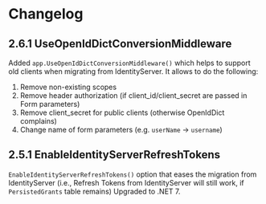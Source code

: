 ﻿# Changelog

## 2.6.1 UseOpenIdDictConversionMiddleware
Added `app.UseOpenIdDictConversionMiddleware()` which helps to support old clients when migrating from IdentityServer. It allows to do the following:
1. Remove non-existing scopes
2. Remove header authorization (if client_id/client_secret are passed in Form parameters)
3. Remove client_secret for public clients (otherwise OpenIdDict complains)
4. Change name of form parameters (e.g. `userName` -> `username`)

## 2.5.1 EnableIdentityServerRefreshTokens

`EnableIdentityServerRefreshTokens()` option that eases the migration from IdentityServer (i.e., Refresh Tokens from IdentityServer will still work, if `PersistedGrants` table remains)
Upgraded to .NET 7.